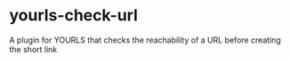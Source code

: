 yourls-check-url
================

A plugin for YOURLS that checks the reachability of a URL before creating the short link
